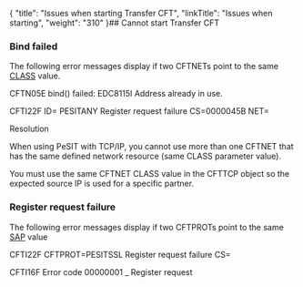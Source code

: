 {
    "title": "Issues when starting Transfer CFT",
    "linkTitle": "Issues when starting",
    "weight": "310"
}## Cannot start Transfer CFT

### Bind failed

The following error messages display if two CFTNETs point to the same [CLASS](../../../c_intro_userinterfaces/command_summary/parameter_intro/class) value.

CFTN05E bind() failed: EDC8115I Address already in use.

CFTI22F ID= PESITANY Register request failure CS=0000045B NET=

Resolution

When using PeSIT with TCP/IP, you cannot use more than one CFTNET that has the same defined network resource (same CLASS parameter value).

You must use the same CFTNET CLASS value in the CFTTCP object so the expected source IP is used for a specific partner.

### Register request failure

The following error messages display if two CFTPROTs point to the same [SAP](../../../c_intro_userinterfaces/command_summary/parameter_intro/sap) value

CFTI22F CFTPROT=PESITSSL Register request failure CS=

CFTI16F Error code 00000001 \_ Register request
